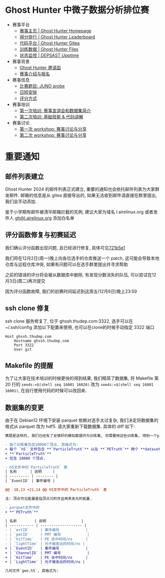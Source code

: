 # Ghost Hunter 中微子数据分析排位赛

- 赛事平台
  - [赛事主页 | Ghost Hunter Homepage](https://ghosthunter.thudep.com)
  - [得分排行 | Ghost Hunter Leaderboard](https://ghosthunter.thudep.com/leaderboard)
  - [代码平台 | Ghost Hunter Gitea](https://ghgit.thudep.com)
  - [训练数据 | Ghost Hunter Files](https://ghfile.thudep.com:4433)
  - [状态监控 | DEPSAST Upptime](https://status.thudep.com)
- 赛事背景
  - [Ghost Hunter 邀请函](./data/invite.md)
  - [赛事介绍与报名](./data/intro.md)
- 赛事信息
  - [比赛题目: JUNO probe](./data/gh2024.md)
  - [日程安排](./data/schedule.md)
  - [评分方式](./data/initial-heats-and-final-round.md)
- 赛事培训
  - [第一次培训: 赛事宣讲会和数据集简介](./data/briefing-and-data-set.md)
  - [第二次培训: 基础技能 & 代码讲解](./data/basic-skills-and-code-analsis.md)
- 赛事讨论
  - [第一次 workshop: 赛事讨论与分享](./data/first-workshop.md)
  - [第二次 workshop: 赛事讨论与分享](./data/second-workshop.md)

# 重要通知

<!-- toc -->

## 邮件列表建立

Ghost Hunter 2024 的邮件列表正式建立, 重要的通知也会依托邮件列表为大家群发邮件. 邮箱的信息是从 gitea 直接导出的, 如果无法收到邮件请直接在群里提出, 我们会手动添加.

鉴于小学期有邮件被清华邮箱拦截的先例, 建议大家为域名 l.airelinux.org 或者发件人 gh@l.airelinux.org 添加白名单

## 评分函数修复与初赛延迟

我们确认评分函数出现问题, 且已经进行修复, 具体可见[721b5e1](https://ghgit.thudep.com/committee/Ghost-Hunter-JUNO-probe/commit/721b5e1acafd8df7903bbedbb4ee9df4089d4c77)

我们将在12月2日(周一)晚上向各位选手的仓库推送一个 patch, 这可能会导致本地仓库与远程仓库冲突, 如果有问题可以在选手群里提出并寻求帮助

之前的错误的评分将会被从数据库中删除, 有发现分数消失的队伍, 可以尝试在12月3日(周二)再次提交

因为评分函数故障, 我们的初赛时间延迟到这周五(12月6日)晚上23:59

## ssh clone 修复

ssh clone 服务修复了, 位于 ghssh.thudep.com:3322, 选手可以在 ~/.ssh/config 添加以下配置来使用, 也可以在clone的时候手动指定 3322 端口

```config
Host ghssh.thudep.com
    Hostname ghssh.thudep.com
    Port 3322
    User git
```

## Makefile 的提醒

为了让大家在技术培训的时候更快的得到结果, 我们精简了数据集, 将 Makefile 第 20 行的 `seeds:=$(shell seq 16001 16020)` 改为 `seeds:=$(shell seq 16001 16001)`, 在自行使用代码的时候可以改回来.

## 数据集的变更

由于在 Debian12 环境下安装 parquet 依赖对选手太过复杂, 我们决定将数据集的格式从 parquet 改为 hdf5. 请大家重新下载数据集. 具体的 diff 如下:

```diff
赛题是这样的, 我们已经有了足够好的模拟数据作为训练集, 你需要用这些训练集, 得到一个probe函数.

- 每个训练集包含10000个顶点, 其格式为:
+ 每个 `h5` 文件包含 **`ParticleTruth`** 以及 **`PETruth`** 两个 **dataset**, 其格式为:
+ **`ParticleTruth`**
+ 包含 10000 个顶点.

- h5文件中的`ParticleTruth` 表
| 名称      | 说明     |
| --------- | -------- |
| `EventID` | 事件编号 |

@@ -18,13 +21,14 @@ h5文件中的`ParticleTruth` 表

注: 顶点可见能量是指顶点沉积并且用来发光的能量.

- parquet文件中的
+ **`PETruth`**

| 名称        | 说明                |
| ----------- | ------------------- |
- | `evtID`     | 事件编号            |
- | `pmtID`     | PMT 编号            |
- | `hitTime`   | PE 击中时间/ns      |
- | `lightTime` | 光子被发出的时间/ns |
+ | `EventID`   | 事件编号            |
+ | `ChannelID` | PMT 编号            |
+ | `HitTime`   | PE 击中时间/ns      |
+ | `LightTime` | 光子被发出的时间/ns |

几何文件`geo.h5`, 其格式为:
```
